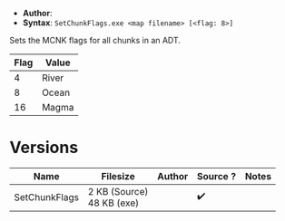 - **Author**:
- **Syntax**: `SetChunkFlags.exe <map filename> [<flag: 8>]`

Sets the MCNK flags for all chunks in an ADT.

| Flag | Value |
| ---- | ----- |
| 4    | River |
| 8    | Ocean |
| 16   | Magma |

# Versions

| Name          | Filesize                      | Author | Source ? | Notes |
| ------------- | ----------------------------- | ------ | -------- | ----- |
| SetChunkFlags | 2 KB (Source)<br/>48 KB (exe) |        | ✔️       |       |
